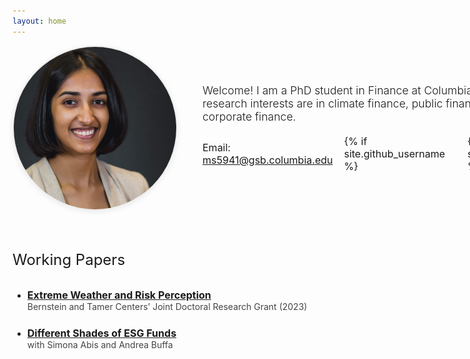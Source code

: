 ```yaml
---
layout: home
---
```


<div style="display: flex; align-items: center; gap: 40px; margin-bottom: 3rem;">
  <img src="images/profile.jpg" alt="Profile picture" class="profile-picture" style="width: 260px; height: 260px; object-fit: cover; border-radius: 50%; box-shadow: 0 2px 8px rgba(0,0,0,0.08); border: 2px solid #eee;" />
  <div>
    <div style="font-size: 1.1rem; font-weight: 300; margin-bottom: 1.2rem;">Welcome! I am a PhD student in Finance at Columbia Business School. My research interests are in climate finance, public finance, investments and corporate finance.</div>
    <div style="display: flex; align-items: center; gap: 18px; font-size: 1rem;">
      <span>Email: <a href="mailto:ms5941@gsb.columbia.edu">ms5941@gsb.columbia.edu</a></span>
      {% if site.github_username %}
      <a href="https://github.com/{{ site.github_username }}" style="display: inline-block;">
        <svg height="26" width="26" viewBox="0 0 16 16" style="vertical-align: middle;"><path fill="#24292f" d="M7.999,0.431c-4.285,0-7.76,3.474-7.76,7.761 c0,3.428,2.223,6.337,5.307,7.363c0.388,0.071,0.53-0.168,0.53-0.374c0-0.184-0.007-0.672-0.01-1.32 c-2.159,0.469-2.614-1.04-2.614-1.04c-0.353-0.896-0.862-1.135-0.862-1.135c-0.705-0.481,0.053-0.472,0.053-0.472 c0.779,0.055,1.189,0.8,1.189,0.8c0.692,1.186,1.816,0.843,2.258,0.645c0.071-0.502,0.271-0.843,0.493-1.037 C4.86,11.425,3.049,10.76,3.049,7.786c0-0.847,0.302-1.54,0.799-2.082C3.768,5.507,3.501,4.718,3.924,3.65 c0,0,0.652-0.209,2.134,0.796C6.677,4.273,7.34,4.187,8,4.184c0.659,0.003,1.323,0.089,1.943,0.261 c1.482-1.004,2.132-0.796,2.132-0.796c0.423,1.068,0.157,1.857,0.077,2.054c0.497,0.542,0.798,1.235,0.798,2.082 c0,2.981-1.814,3.637-3.543,3.829c0.279,0.24,0.527,0.713,0.527,1.437c0,1.037-0.01,1.874-0.01,2.129 c0,0.208,0.14,0.449,0.534,0.373c3.081-1.028,5.302-3.935,5.302-7.362C15.76,3.906,12.285,0.431,7.999,0.431z"/></svg>
      </a>
      {% endif %}
      {% if site.linkedin_username %}
      <a href="https://linkedin.com/in/{{ site.linkedin_username }}" style="display: inline-block;">
        <svg height="26" width="26" viewBox="0 0 382 382" style="vertical-align: middle;"><path fill="#0077B5" d="M347.445,0H34.555C15.471,0,0,15.471,0,34.555v312.889C0,366.529,15.471,382,34.555,382h312.889C366.529,382,382,366.529,382,347.444V34.555C382,15.471,366.529,0,347.445,0z M118.207,329.844c0,5.554-4.502,10.056-10.056,10.056H65.345c-5.554,0-10.056-4.502-10.056-10.056V150.403c0-5.554,4.502-10.056,10.056-10.056h42.806c5.554,0,10.056,4.502,10.056,10.056V329.844z M86.748,123.432c-22.459,0-40.666-18.207-40.666-40.666S64.289,42.1,86.748,42.1s40.666,18.207,40.666,40.666S109.208,123.432,86.748,123.432z M341.91,330.654c0,5.106-4.14,9.246-9.246,9.246H286.73c-5.106,0-9.246-4.14-9.246-9.246v-84.168c0-12.556,3.683-55.021-32.813-55.021c-28.309,0-34.051,29.066-35.204,42.11v97.079c0,5.106-4.139,9.246-9.246,9.246h-44.426c-5.106,0-9.246-4.14-9.246-9.246V149.593c0-5.106,4.14-9.246,9.246-9.246h44.426c5.106,0,9.246,4.14,9.246,9.246v15.655c10.497-15.753,26.097-27.912,59.312-27.912c73.552,0,73.131,68.716,73.131,106.472L341.91,330.654L341.91,330.654z"/></svg>
      </a>
      {% endif %}
    </div>
  </div>
</div>

<div style="clear: both; margin-top: 4rem;"></div>

#### <span id="research" style="font-size: 1.5rem; font-weight: 400; margin-bottom: 1.5rem;">Working Papers</span>

<ul style="margin-top: 2rem; margin-bottom: 2rem;">
  <li style="margin-bottom: 1.5rem;">
    <span style="font-weight: bold; font-size: 1rem;"><a href="https://www.dropbox.com/scl/fi/my48nb9vatqcqvtz3z5ic/beliefs_draft_june_2025.pdf?rlkey=j0nhrrgz6ijht8dbzgiqazx2e&st=ayth2cyt&dl=0" style="text-decoration:underline;">Extreme Weather and Risk Perception</a></span><br>
    <span style="color: #444;">Bernstein and Tamer Centers’ Joint Doctoral Research Grant (2023)</span>
  </li>
  <li style="margin-bottom: 1.5rem;">
    <span style="font-weight: bold; font-size: 1rem;"><a href="https://papers.ssrn.com/sol3/papers.cfm?abstract_id=4989923" style="text-decoration: underline;">Different Shades of ESG Funds</a></span><br>
    <span style="color: #444;">with Simona Abis and Andrea Buffa</span>
  </li>
</ul>
